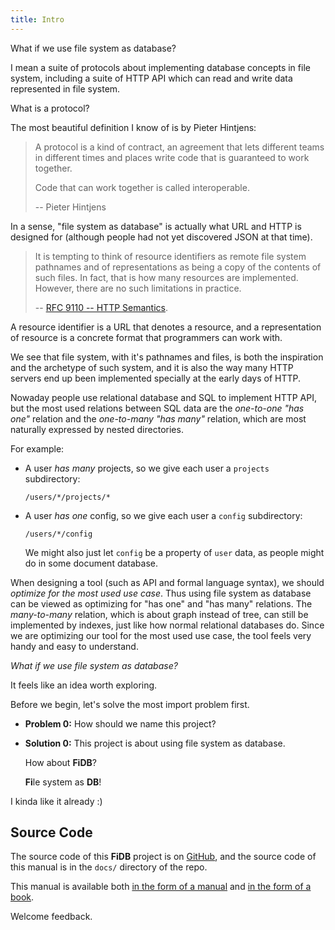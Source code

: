 ```yaml
---
title: Intro
---
```


What if we use file system as database?

I mean a suite of protocols about
implementing database concepts in file system,
including a suite of HTTP API which can
read and write data represented in file system.

What is a protocol?

The most beautiful definition I know of is by Pieter Hintjens:

> A protocol is a kind of contract, an agreement that lets different
> teams in different times and places write code that is guaranteed to
> work together.
>
> Code that can work together is called interoperable.
>
> -- Pieter Hintjens

In a sense, "file system as database"
is actually what URL and HTTP is designed for
(although people had not yet discovered JSON at that time).

> It is tempting to think of resource identifiers as remote file
> system pathnames and of representations as being a copy of the
> contents of such files. In fact, that is how many resources are
> implemented. However, there are no such limitations in practice.
>
> -- [RFC 9110 -- HTTP Semantics](https://www.rfc-editor.org/rfc/rfc9110.html).

A resource identifier is a URL that denotes a resource,
and a representation of resource is a concrete format that programmers can work with.

We see that file system,
with it's pathnames and files,
is both the inspiration and the archetype of such system,
and it is also the way many HTTP servers end up been implemented
specially at the early days of HTTP.

Nowaday people use relational database and SQL to implement HTTP API,
but the most used relations between SQL data
are the _one-to-one "has one"_ relation
and the _one-to-many "has many"_ relation,
which are most naturally expressed by nested directories.

For example:

- A user _has many_ projects,
  so we give each user a `projects` subdirectory:

  ```
  /users/*/projects/*
  ```

- A user _has one_ config,
  so we give each user a `config` subdirectory:

  ```
  /users/*/config
  ```

  We might also just let `config` be a property of `user` data,
  as people might do in some document database.

When designing a tool (such as API and formal language syntax),
we should _optimize for the most used use case_.
Thus using file system as database can be viewed as
optimizing for "has one" and "has many" relations.
The _many-to-many_ relation, which is about graph instead of tree,
can still be implemented by indexes,
just like how normal relational databases do.
Since we are optimizing our tool for the most used use case,
the tool feels very handy and easy to understand.

_What if we use file system as database?_

It feels like an idea worth exploring.

Before we begin, let's solve the most import problem first.

- **Problem 0:** How should we name this project?

- **Solution 0:** This project is about using file system as database.

  How about **FiDB**?

  **Fi**le system as **DB**!

I kinda like it already :)

## Source Code

The source code of this **FiDB** project is on [GitHub](https://github.com/fidb-official/fidb), and the source code of this manual is in the `docs/` directory of the repo.

This manual is available
both [in the form of a manual](https://readonly.link/manuals/https://cdn.fidb.app/docs/manual.json)
and [in the form of a book](https://readonly.link/books/https://cdn.fidb.app/docs/book.json).

Welcome feedback.
